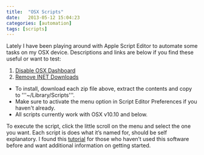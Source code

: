 ```yaml
---
title:  "OSX Scripts"
date:   2013-05-12 15:04:23
categories: [automation]
tags: [scripts]
---
```

Lately I have been playing around with Apple Script Editor to automate some tasks on my OSX device.  Descriptions and links are below if you find these useful or want to test:

1. [Disable OSX Dashboard](https://ashby.keybase.pub/Blog/Scripts/Disable_OSX_Dashboard.zip)
2. [Remove INET Downloads](https://ashby.keybase.pub/Blog/Scripts/Remove_INET_Downloads.zip)

* To install, download each zip file above, extract the contents and copy to '''~/Library/Scripts'''.
* Make sure to activate the menu option in Script Editor Preferences if you haven't already.
* All scripts currently work with OSX v10.10 and below.  

To execute the script, click the little scroll on the menu and select the one you want.  Each script is does what it’s named for, should be self explanatory.  I found this [tutorial](https://macosxautomation.com/applescript/firsttutorial/02.html) for those who haven’t used this software before and want additional information on getting started.
